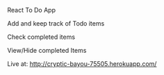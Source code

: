 React To Do App

Add and keep track of Todo items

Check completed items

View/Hide completed Items

Live at: http://cryptic-bayou-75505.herokuapp.com/
